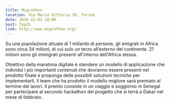 ```yaml
---
title: Migrathon
location: Via Maria Vittoria 38, Torino
date: 2016-12-02 18:00
host: TopIX
link: http://www.migrathon.org/
---
```


Su una popolazione attuale di 1 miliardo di persone, gli emigrati in Africa sono circa 34 milioni, di cui solo un terzo all’esterno del continente. 21 milioni sono gli immigrati presenti all'interno dell'Africa stessa.

Obiettivo della maratona digitale è stendere un modello di applicazione che individui i più importanti contenuti che dovranno essere presenti nel prodotto finale e proponga delle possibili soluzioni tecniche per implementarli. Il team che ha prodotto il modello migliore sarà premiato al termine dei lavori. Il premio consiste in un viaggio e soggiorno in Senegal per partecipare al secondo hackathon del progetto che si terrà a Dakar nel mese di febbraio.
